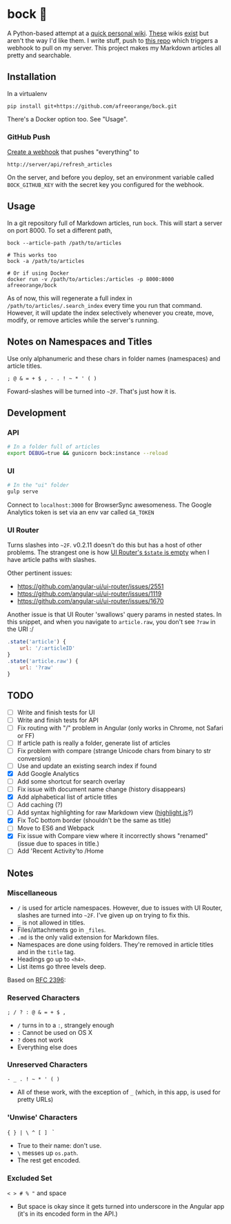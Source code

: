 bock :beer:
===========

A Python-based attempt at a [quick personal wiki][wiki_link]. [These][realms_wiki] wikis [exist][gollum] but aren't the way I'd like them. I write stuff, push to [this repo][article_repo] which triggers a webhook to pull on my server. This project makes my Markdown articles all pretty and searchable.

Installation
------------

In a virtualenv

    pip install git+https://github.com/afreeorange/bock.git

There's a Docker option too. See "Usage".

### GitHub Push

[Create a webhook](https://developer.github.com/webhooks/creating/) that pushes "everything" to

    http://server/api/refresh_articles

On the server, and before you deploy, set an environment variable called `BOCK_GITHUB_KEY` with the secret key you configured for the webhook.

Usage
-----

In a git repository full of Markdown articles, run `bock`. This will start a server on port 8000. To set a different path,

    bock --article-path /path/to/articles

    # This works too
    bock -a /path/to/articles

    # Or if using Docker
    docker run -v /path/to/articles:/articles -p 8000:8000 afreeorange/bock

As of now, this will regenerate a full index in `/path/to/articles/.search_index` every time you run that command. However, it will update the index selectively whenever you create, move, modify, or remove articles while the server's running.

Notes on Namespaces and Titles
------------------------------

Use only alphanumeric and these chars in folder names (namespaces) and article titles.

    ; @ & = + $ , - . ! ~ * ' ( )

Foward-slashes will be turned into `~2F`. That's just how it is.

Development
-----------

### API

```bash
# In a folder full of articles
export DEBUG=true && gunicorn bock:instance --reload
```

### UI

```bash
# In the "ui" folder
gulp serve
```

Connect to `localhost:3000` for BrowserSync awesomeness. The Google Analytics token is set via an env var called `GA_TOKEN`

### UI Router

Turns slashes into `~2F`. v0.2.11 doesn't do this but has a host of other problems. The strangest one is how [UI Router's `$state` is empty](https://github.com/angular-ui/ui-router/issues/1627) when I have article paths with slashes.

Other pertinent issues:

* https://github.com/angular-ui/ui-router/issues/2551
* https://github.com/angular-ui/ui-router/issues/1119
* https://github.com/angular-ui/ui-router/issues/1670

Another issue is that UI Router 'swallows' query params in nested states. In this snippet, and when you navigate to `article.raw`, you don't see `?raw` in the URI :/

```javascript
.state('article') {
    url: '/:articleID'
}
.state('article.raw') {
    url: '?raw'
}
```

TODO
----

* [ ] Write and finish tests for UI
* [ ] Write and finish tests for API
* [ ] Fix routing with "/" problem in Angular (only works in Chrome, not Safari or FF)
* [ ] If article path is really a folder, generate list of articles
* [ ] Fix problem with compare (strange Unicode chars from binary to str conversion)
* [ ] Use and update an existing search index if found
* [X] Add Google Analytics
* [ ] Add some shortcut for search overlay
* [ ] Fix issue with document name change (history disappears)
* [X] Add alphabetical list of article titles
* [ ] Add caching (?)
* [ ] Add syntax highlighting for raw Markdown view ([highlight.js](https://highlightjs.org)?)
* [X] Fix ToC bottom border (shouldn't be the same as title)
* [ ] Move to ES6 and Webpack
* [X] Fix issue with Compare view where it incorrectly shows "renamed" (issue due to spaces in title.)
* [ ] Add 'Recent Activity'to /Home

Notes
-----

### Miscellaneous

* `/` is used for article namespaces. However, due to issues with UI Router, slashes are turned into `~2F`. I've given up on trying to fix this.
* `_` is not allowed in titles.
* Files/attachments go in `_files`.
* `.md` is the only valid extension for Markdown files.
* Namespaces are done using folders. They're removed in article titles and in the `title` tag.
* Headings go up to `<h4>`.
* List items go three levels deep.

Based on [RFC 2396](http://www.ietf.org/rfc/rfc2396.txt):

### Reserved Characters

`; / ? : @ & = + $ ,`

* `/` turns in to a `:`, strangely enough
* `:` Cannot be used on OS X
* `?` does not work
* Everything else does

### Unreserved Characters

`- _ . ! ~ * ' ( )`

* All of these work, with the exception of `_` (which, in this app, is used for pretty URLs)

### 'Unwise' Characters

`{ } | \ ^ [ ] ` `

* True to their name: don't use.
* `\` messes up `os.path`.
* The rest get encoded.

### Excluded Set

`< > # % "` and space

* But space is okay since it gets turned into underscore in the Angular app (it's in its encoded form in the API.)

[realms_wiki]: https://github.com/scragg0x/realms-wiki
[gollum]: https://github.com/gollum/gollum
[article_repo]: https://github.com/afreeorange/wiki.nikhil.io.articles
[wiki_link]: http://wiki.nikhil.io
